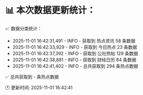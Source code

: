📊 本次数据更新统计：
==========================

📈 数据分类统计：
- 2025-11-01 16:42:31,491 - INFO - 获取到 热点资讯 58 条数据
- 2025-11-01 16:42:33,929 - INFO - 获取到 今日热点 23 条数据
- 2025-11-01 16:42:37,392 - INFO - 获取到 公社热帖 129 条数据
- 2025-11-01 16:42:38,881 - INFO - 获取到 财经日历 84 条数据
- 2025-11-01 16:42:41,402 - INFO - 总共获取到 294 条热点数据

✅ 总共获取到 - 条热点数据

🕐 更新时间: 2025-11-01 16:42:41

